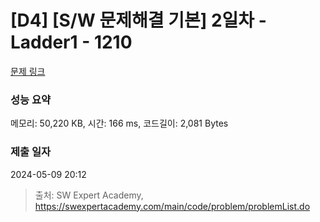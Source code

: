 # [D4] [S/W 문제해결 기본] 2일차 - Ladder1 - 1210 

[문제 링크](https://swexpertacademy.com/main/code/problem/problemDetail.do?contestProbId=AV14ABYKADACFAYh) 

### 성능 요약

메모리: 50,220 KB, 시간: 166 ms, 코드길이: 2,081 Bytes

### 제출 일자

2024-05-09 20:12



> 출처: SW Expert Academy, https://swexpertacademy.com/main/code/problem/problemList.do